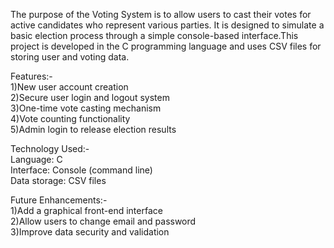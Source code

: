 The purpose of the Voting System is to allow users to cast their votes for active candidates who represent various parties. It is designed to simulate a basic election process through a simple console-based interface.This project is developed in the C programming language and uses CSV files for storing user and voting data.

Features:-        
    1)New user account creation   
    2)Secure user login and logout system       
    3)One-time vote casting mechanism       
    4)Vote counting functionality       
    5)Admin login to release election results     

Technology Used:-    
Language: C    
Interface: Console (command line)   
Data storage: CSV files   

Future Enhancements:-       
    1)Add a graphical front-end interface                     
    2)Allow users to change email and password                          
    3)Improve data security and validation                            
